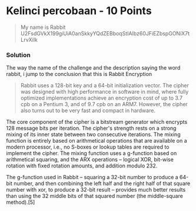 # Kelinci percobaan - 10 Points
> My name is Rabbit U2FsdGVkX199giUiA0anSkkyYQdZEBboqStIAIbz60JFiEZbspGONiX7tLrvXilk
### Solution
The way the name of the challenge and the description saying the word rabbit, i jump to the conclusion that this is Rabbit Encryption

> Rabbit uses a 128-bit key and a 64-bit initialization vector. The cipher was designed with high performance in software in mind, where fully optimized implementations achieve an encryption cost of up to 3.7 cpb on a Pentium 3, and of 9.7 cpb on an ARM7. However, the cipher also turns out to be very fast and compact in hardware.

The core component of the cipher is a bitstream generator which encrypts 128 message bits per iteration. The cipher's strength rests on a strong mixing of its inner state between two consecutive iterations. The mixing function is entirely based on arithmetical operations that are available on a modern processor, i.e., no S-boxes or lookup tables are required to implement the cipher. The mixing function uses a g-function based on arithmetical squaring, and the ARX operations – logical XOR, bit-wise rotation with fixed rotation amounts, and addition modulo 232.

The g-function used in Rabbit – squaring a 32-bit number to produce a 64-bit number, and then combining the left half and the right half of that square number with xor, to produce a 32-bit result – provides much better results than using the 32 middle bits of that squared number (the middle-square method).[5]
